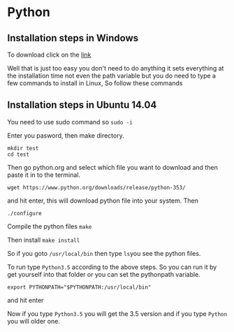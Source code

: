 # Python

<h2>Installation steps in Windows</h2>
<p>To download click on the <a href="https://www.python.org/downloads/">link</a></p>
<p>Well that is just too easy you don't need to do anything it sets everything at the installation time not even the path variable but you do need to type a few commands to install in Linux, So follow these commands</p>

<h2>Installation steps in Ubuntu 14.04</h2>
<p>You need to use sudo command so <code>sudo -i</code></p>
<p>Enter you pasword, then make directory.</p>
<code>mkdir test</code><br>
<code>cd test</code>
<p>Then go python.org and select which file you want to download and then paste it in to the terminal.</p>
<code>wget https://www.python.org/downloads/release/python-353/</code>
<p>and hit enter, this will download python file into your system. Then</p>
<code>./configure</code>
<p>Compile the python files <code>make</code></p>
<p>Then install <code>make install</code></p>
<p>So if you goto <code>/usr/local/bin</code> then type <code>ls</code>you see the python files.</p>
<p>To run type <code>Python3.5</code> according to the above steps. So you can run it by get yourself into that folder or you can set the pythonpath variable.</p>
<code>export PYTHONPATH="$PYTHONPATH:/usr/local/bin"</code>
<p>and hit enter</p>
<p>Now if you type <code>Python3.5</code> you will get the 3.5 version and if you type <code>Python</code> you will older one.</p>




